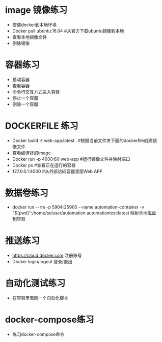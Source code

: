 # image 镜像练习
- 安装docker到本地环境
- Docker pull ubuntu:16.04  #从官方下载ubuntu镜像到本地
- 查看本地镜像文件
- 删除镜像

# 容器练习
- 启动容器
- 查看容器
- 命令行交互方式进入容器
- 停止一个容器
- 删除一个容器

# DOCKERFILE 练习
- Docker build -t web-app:latest .   #根据当前文件夹下面的dockerfile创建镜像文件
- 查看编译好的image
- Docker run -p 4000:80 web-app      #运行镜像文件并映射端口
- Docker ps                                   #查看正在运行的容器
- 127.0.0.1:4000                          #从外部访问容器里面Web APP

# 数据卷练习
- docker run --rm -p 5904:25900 --name automation-container -v "$(pwd)":/home/seluser/automation automationtest:latest  映射本地磁盘到容器

# 推送练习
- https://cloud.docker.com 注册账号
- Docker login/logout 登录/退出

# 自动化测试练习
- 在容器里面跑一个自动化脚本

# docker-compose练习
- 练习docker-compose命令
